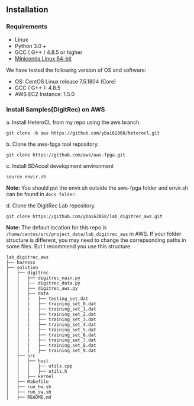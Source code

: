## Installation

### Requirements

- Linux 
- Python 3.0 + 
- GCC ( G++ ) 4.8.5 or higher
- [Miniconda Linux 64-bit](https://repo.anaconda.com/miniconda/Miniconda3-latest-Linux-x86_64.sh)

We have tested the following version of OS and software:

- OS:  CentOS Linux release 7.5.1804 (Core)
- GCC ( G++ ): 4.8.5
- AWS EC2 Instance: 1.5.0

### Install Samples(DigitRec) on AWS

a. Install HeteroCL from my repo using the aws branch.

```shell
git clone -b aws https://github.com/ybai62868/heterocl.git
```

b. Clone the aws-fpga tool repository.

```shell
git clone https://github.com/aws/aws-fpga.git 
```

c. Install SDAccel development environment 

```shell
source envir.sh
```

**Note:** You should put the envir.sh outside the aws-fpga folder and envir.sh can be found in `docs folder`.

d. Clone the DigitRec Lab repository.

```shell
git clone https://github.com/ybai62868/lab_digitrec_aws.git
```

**Note:** The default location for this repo is `/home/centos/src/project_data/lab_digitrec_aws` in AWS. If your folder structure is different, you may need to change the correpsonding paths in some files. But I recommend you use this structure.

```
lab_digitrec_aws
├── harness
├── solution
│   ├── digitrec
│   │   ├── digitrec_main.py
│   │   ├── digitrec_data.py
│   │   ├── digitrec_aws.py
│   │   ├── data
│   │   |   ├── testing_set.dat
│   │   |   ├── training_set_0.dat
│   │   |   ├── training_set_1.dat
│   │   |   ├── training_set_2.dat
│   │   |   ├── training_set_3.dat
│   │   |   ├── training_set_4.dat
│   │   |   ├── training_set_5.dat
│   │   |   ├── training_set_6.dat
│   │   |   ├── training_set_7.dat
│   │   |   ├── training_set_8.dat
│   │   |   ├── training_set_9.dat
│   ├── src
│   │   ├── host
│   │   │   ├── utils.cpp
│   │   │   ├── utils.h
│   │   ├── kernel
│   ├── Makefile
│   ├── run_hw.sh
│   ├── run_sw.sh
│   ├── README.md
```





